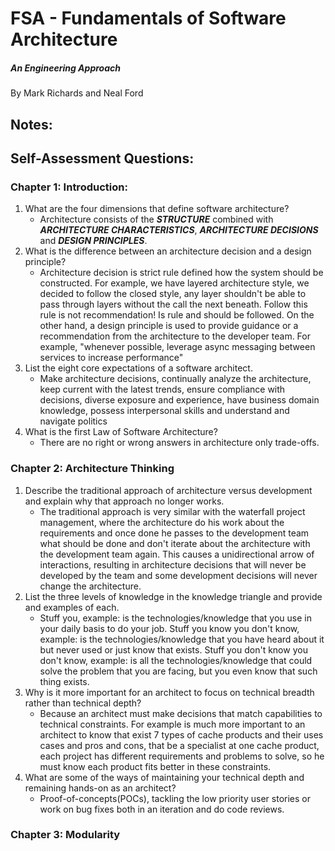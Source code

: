 # FSA - Fundamentals of Software Architecture 
##### An Engineering Approach

By Mark Richards and Neal Ford

## Notes:

## Self-Assessment Questions:

### Chapter 1: Introduction:
1. What are the four dimensions that define software architecture?
    - Architecture consists of the ***STRUCTURE*** combined with ***ARCHITECTURE CHARACTERISTICS***, ***ARCHITECTURE DECISIONS*** and ***DESIGN PRINCIPLES***.
2. What is the difference between an architecture decision and a design principle?
    - Architecture decision is strict rule defined how the system should be constructed. For example, we have layered architecture style, we decided to follow the closed style, any layer shouldn't be able to pass through layers without the call the next beneath. Follow this rule is not recommendation! Is rule and should be followed. On the other hand, a design principle is used to provide guidance or a recommendation from the architecture to the developer team. For example, "whenever possible, leverage async messaging between services to increase performance"
3. List the eight core expectations of a software architect.
    - Make architecture decisions, continually analyze the architecture, keep current with the latest trends, ensure compliance with decisions, diverse exposure and experience, have business domain knowledge, possess interpersonal skills and understand and navigate politics
4. What is the first Law of Software Architecture?
    - There are no right or wrong answers in architecture only trade-offs.
### Chapter 2: Architecture Thinking
1. Describe the traditional approach of architecture versus development and explain why that approach no longer works.
    - The traditional approach is very similar with the waterfall project management, where the architecture do his work about the requirements and once done he passes to the development team what should be done and don't iterate about the architecture with the development team again. This causes a unidirectional arrow of interactions, resulting in architecture decisions that will never be developed by the team and some development decisions will never change the architecture.
2. List the three levels of knowledge in the knowledge triangle and provide and examples of each.
    - Stuff you, example: is the technologies/knowledge that you use in your daily basis to do your job. Stuff you know you don't know, example: is the technologies/knowledge that you have heard about it but never used or just know that exists. Stuff you don't know you don't know, example: is all the technologies/knowledge that could solve the problem that you are facing, but you even know that such thing exists.
3. Why is it more important for an architect to focus on technical breadth rather than technical depth?
    - Because an architect must make decisions that match capabilities to technical constraints. For example is much more important to an architect to know that exist 7 types of cache products and their uses cases and pros and cons, that be a specialist at one cache product, each project has different requirements and problems to solve, so he must know each product fits better in these constraints.
4. What are some of the ways of maintaining your technical depth and remaining hands-on as an architect?
    - Proof-of-concepts(POCs), tackling the low priority user stories or work on bug fixes both in an iteration and do code reviews.
### Chapter 3: Modularity
    